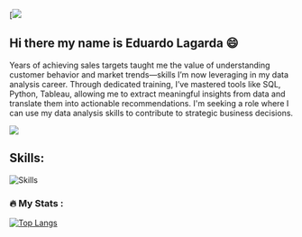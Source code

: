 [![](https://blog.soyhenry.com/content/images/size/w2000/2024/11/HENRRSS_DATA-ANALYTICS3-2.png) 

## Hi there my name is Eduardo Lagarda 😄
Years of achieving sales targets taught me the value of understanding customer behavior and market trends—skills I’m now leveraging in my data analysis career. Through dedicated training, I’ve mastered tools like SQL, Python, Tableau, allowing me to extract meaningful insights from data and translate them into actionable recommendations. I'm seeking a role where I can use my data analysis skills to contribute to strategic business decisions.


[![](https://img.shields.io/badge/LinkedIn-0077B5?style=for-the-badge&logo=linkedin&logoColor=white)](https://www.linkedin.com/in/eduardo-lagarda-espinosa/) 
## Skills:
![Skills](https://img.shields.io/badge/PYTHON%2C%20SQL%2C%20JSON%2CTABLEU%2C%20STATISTICAL%20ANALYSIS%2C%20DATA%20WRANGLING-black?style=for-the-badge
)</br>


 ### :fire: My Stats :

[![Top Langs](https://github-readme-stats.vercel.app/api/top-langs/?username=noelianav91&layout=compact&theme=vision-friendly-dark)](https://github.com/anuraghazra/github-readme-stats)



<!--
**lalolagarda/lalolagarda** is a ✨ _special_ ✨ repository because its `README.md` (this file) appears on your GitHub profile.

  
